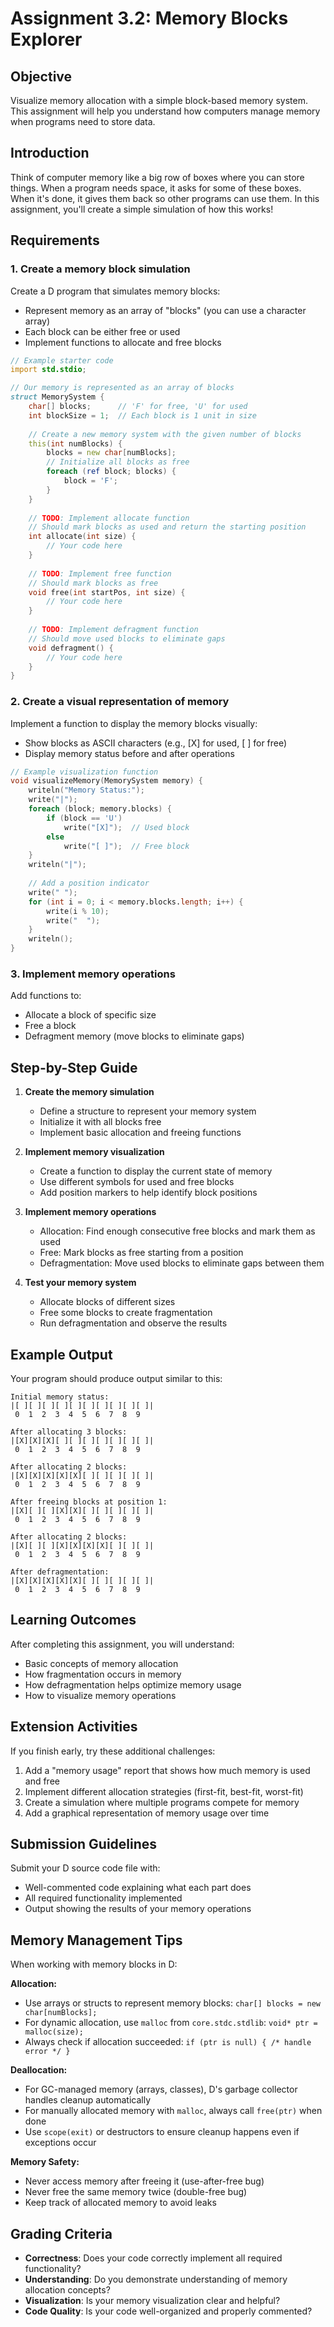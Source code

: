 # Assignment 3.2: Memory Blocks Explorer

## Objective

Visualize memory allocation with a simple block-based memory system. This assignment will help you understand how computers manage memory when programs need to store data.

## Introduction

Think of computer memory like a big row of boxes where you can store things. When a program needs space, it asks for some of these boxes. When it's done, it gives them back so other programs can use them. In this assignment, you'll create a simple simulation of how this works!

## Requirements

### 1. Create a memory block simulation

Create a D program that simulates memory blocks:
- Represent memory as an array of "blocks" (you can use a character array)
- Each block can be either free or used
- Implement functions to allocate and free blocks

```d
// Example starter code
import std.stdio;

// Our memory is represented as an array of blocks
struct MemorySystem {
    char[] blocks;      // 'F' for free, 'U' for used
    int blockSize = 1;  // Each block is 1 unit in size
    
    // Create a new memory system with the given number of blocks
    this(int numBlocks) {
        blocks = new char[numBlocks];
        // Initialize all blocks as free
        foreach (ref block; blocks) {
            block = 'F';
        }
    }
    
    // TODO: Implement allocate function
    // Should mark blocks as used and return the starting position
    int allocate(int size) {
        // Your code here
    }
    
    // TODO: Implement free function
    // Should mark blocks as free
    void free(int startPos, int size) {
        // Your code here
    }
    
    // TODO: Implement defragment function
    // Should move used blocks to eliminate gaps
    void defragment() {
        // Your code here
    }
}
```

### 2. Create a visual representation of memory

Implement a function to display the memory blocks visually:
- Show blocks as ASCII characters (e.g., [X] for used, [ ] for free)
- Display memory status before and after operations

```d
// Example visualization function
void visualizeMemory(MemorySystem memory) {
    writeln("Memory Status:");
    write("|");
    foreach (block; memory.blocks) {
        if (block == 'U')
            write("[X]");  // Used block
        else
            write("[ ]");  // Free block
    }
    writeln("|");
    
    // Add a position indicator
    write(" ");
    for (int i = 0; i < memory.blocks.length; i++) {
        write(i % 10);
        write("  ");
    }
    writeln();
}
```

### 3. Implement memory operations

Add functions to:
- Allocate a block of specific size
- Free a block
- Defragment memory (move blocks to eliminate gaps)

## Step-by-Step Guide

1. **Create the memory simulation**
   - Define a structure to represent your memory system
   - Initialize it with all blocks free
   - Implement basic allocation and freeing functions

2. **Implement memory visualization**
   - Create a function to display the current state of memory
   - Use different symbols for used and free blocks
   - Add position markers to help identify block positions

3. **Implement memory operations**
   - Allocation: Find enough consecutive free blocks and mark them as used
   - Free: Mark blocks as free starting from a position
   - Defragmentation: Move used blocks to eliminate gaps between them

4. **Test your memory system**
   - Allocate blocks of different sizes
   - Free some blocks to create fragmentation
   - Run defragmentation and observe the results

## Example Output

Your program should produce output similar to this:

```
Initial memory status:
|[ ][ ][ ][ ][ ][ ][ ][ ][ ][ ]|
 0  1  2  3  4  5  6  7  8  9

After allocating 3 blocks:
|[X][X][X][ ][ ][ ][ ][ ][ ][ ]|
 0  1  2  3  4  5  6  7  8  9

After allocating 2 blocks:
|[X][X][X][X][X][ ][ ][ ][ ][ ]|
 0  1  2  3  4  5  6  7  8  9

After freeing blocks at position 1:
|[X][ ][ ][X][X][ ][ ][ ][ ][ ]|
 0  1  2  3  4  5  6  7  8  9

After allocating 2 blocks:
|[X][ ][ ][X][X][X][X][ ][ ][ ]|
 0  1  2  3  4  5  6  7  8  9

After defragmentation:
|[X][X][X][X][X][ ][ ][ ][ ][ ]|
 0  1  2  3  4  5  6  7  8  9
```

## Learning Outcomes

After completing this assignment, you will understand:
- Basic concepts of memory allocation
- How fragmentation occurs in memory
- How defragmentation helps optimize memory usage
- How to visualize memory operations

## Extension Activities

If you finish early, try these additional challenges:

1. Add a "memory usage" report that shows how much memory is used and free
2. Implement different allocation strategies (first-fit, best-fit, worst-fit)
3. Create a simulation where multiple programs compete for memory
4. Add a graphical representation of memory usage over time

## Submission Guidelines

Submit your D source code file with:
- Well-commented code explaining what each part does
- All required functionality implemented
- Output showing the results of your memory operations

## Memory Management Tips

When working with memory blocks in D:

**Allocation:**
- Use arrays or structs to represent memory blocks: `char[] blocks = new char[numBlocks];`
- For dynamic allocation, use `malloc` from `core.stdc.stdlib`: `void* ptr = malloc(size);`
- Always check if allocation succeeded: `if (ptr is null) { /* handle error */ }`

**Deallocation:**
- For GC-managed memory (arrays, classes), D's garbage collector handles cleanup automatically
- For manually allocated memory with `malloc`, always call `free(ptr)` when done
- Use `scope(exit)` or destructors to ensure cleanup happens even if exceptions occur

**Memory Safety:**
- Never access memory after freeing it (use-after-free bug)
- Never free the same memory twice (double-free bug)
- Keep track of allocated memory to avoid leaks

## Grading Criteria

- **Correctness**: Does your code correctly implement all required functionality?
- **Understanding**: Do you demonstrate understanding of memory allocation concepts?
- **Visualization**: Is your memory visualization clear and helpful?
- **Code Quality**: Is your code well-organized and properly commented?
